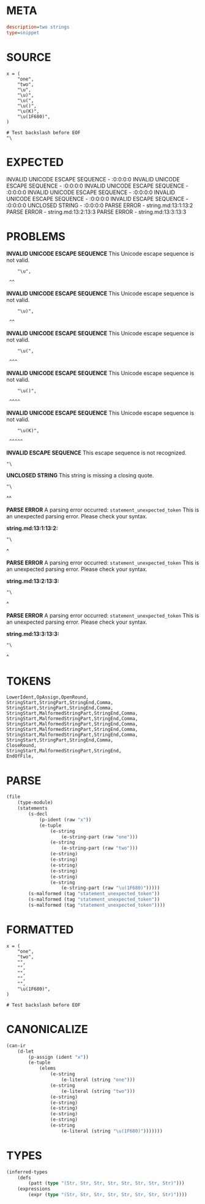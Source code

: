 # META
~~~ini
description=two strings
type=snippet
~~~
# SOURCE
~~~roc
x = (
	"one",
	"two",
	"\u",
	"\u)",
	"\u(",
	"\u()",
	"\u(K)",
	"\u(1F680)",
)

# Test backslash before EOF
"\
~~~
# EXPECTED
INVALID UNICODE ESCAPE SEQUENCE - :0:0:0:0
INVALID UNICODE ESCAPE SEQUENCE - :0:0:0:0
INVALID UNICODE ESCAPE SEQUENCE - :0:0:0:0
INVALID UNICODE ESCAPE SEQUENCE - :0:0:0:0
INVALID UNICODE ESCAPE SEQUENCE - :0:0:0:0
INVALID ESCAPE SEQUENCE - :0:0:0:0
UNCLOSED STRING - :0:0:0:0
PARSE ERROR - string.md:13:1:13:2
PARSE ERROR - string.md:13:2:13:3
PARSE ERROR - string.md:13:3:13:3
# PROBLEMS
**INVALID UNICODE ESCAPE SEQUENCE**
This Unicode escape sequence is not valid.

```roc
	"\u",
```
	 ^^


**INVALID UNICODE ESCAPE SEQUENCE**
This Unicode escape sequence is not valid.

```roc
	"\u)",
```
	 ^^


**INVALID UNICODE ESCAPE SEQUENCE**
This Unicode escape sequence is not valid.

```roc
	"\u(",
```
	 ^^^


**INVALID UNICODE ESCAPE SEQUENCE**
This Unicode escape sequence is not valid.

```roc
	"\u()",
```
	 ^^^^


**INVALID UNICODE ESCAPE SEQUENCE**
This Unicode escape sequence is not valid.

```roc
	"\u(K)",
```
	 ^^^^^


**INVALID ESCAPE SEQUENCE**
This escape sequence is not recognized.

```roc
"\

```


**UNCLOSED STRING**
This string is missing a closing quote.

```roc
"\
```
^^


**PARSE ERROR**
A parsing error occurred: `statement_unexpected_token`
This is an unexpected parsing error. Please check your syntax.

**string.md:13:1:13:2:**
```roc
"\
```
^


**PARSE ERROR**
A parsing error occurred: `statement_unexpected_token`
This is an unexpected parsing error. Please check your syntax.

**string.md:13:2:13:3:**
```roc
"\
```
 ^


**PARSE ERROR**
A parsing error occurred: `statement_unexpected_token`
This is an unexpected parsing error. Please check your syntax.

**string.md:13:3:13:3:**
```roc
"\
```
  ^


# TOKENS
~~~zig
LowerIdent,OpAssign,OpenRound,
StringStart,StringPart,StringEnd,Comma,
StringStart,StringPart,StringEnd,Comma,
StringStart,MalformedStringPart,StringEnd,Comma,
StringStart,MalformedStringPart,StringEnd,Comma,
StringStart,MalformedStringPart,StringEnd,Comma,
StringStart,MalformedStringPart,StringEnd,Comma,
StringStart,MalformedStringPart,StringEnd,Comma,
StringStart,StringPart,StringEnd,Comma,
CloseRound,
StringStart,MalformedStringPart,StringEnd,
EndOfFile,
~~~
# PARSE
~~~clojure
(file
	(type-module)
	(statements
		(s-decl
			(p-ident (raw "x"))
			(e-tuple
				(e-string
					(e-string-part (raw "one")))
				(e-string
					(e-string-part (raw "two")))
				(e-string)
				(e-string)
				(e-string)
				(e-string)
				(e-string)
				(e-string
					(e-string-part (raw "\u(1F680)")))))
		(s-malformed (tag "statement_unexpected_token"))
		(s-malformed (tag "statement_unexpected_token"))
		(s-malformed (tag "statement_unexpected_token"))))
~~~
# FORMATTED
~~~roc
x = (
	"one",
	"two",
	"",
	"",
	"",
	"",
	"",
	"\u(1F680)",
)

# Test backslash before EOF
~~~
# CANONICALIZE
~~~clojure
(can-ir
	(d-let
		(p-assign (ident "x"))
		(e-tuple
			(elems
				(e-string
					(e-literal (string "one")))
				(e-string
					(e-literal (string "two")))
				(e-string)
				(e-string)
				(e-string)
				(e-string)
				(e-string)
				(e-string
					(e-literal (string "\u(1F680)")))))))
~~~
# TYPES
~~~clojure
(inferred-types
	(defs
		(patt (type "(Str, Str, Str, Str, Str, Str, Str, Str)")))
	(expressions
		(expr (type "(Str, Str, Str, Str, Str, Str, Str, Str)"))))
~~~
